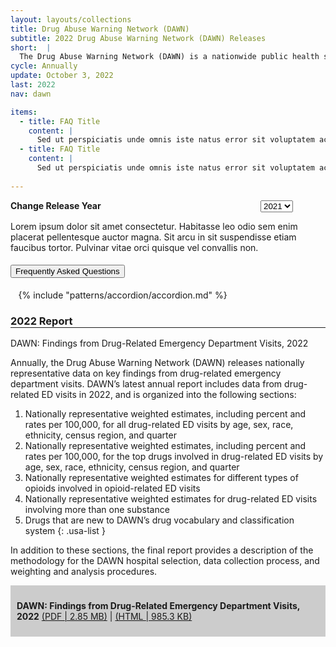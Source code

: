 ```yaml
---
layout: layouts/collections
title: Drug Abuse Warning Network (DAWN)
subtitle: 2022 Drug Abuse Warning Network (DAWN) Releases
short:  |
  The Drug Abuse Warning Network (DAWN) is a nationwide public health surveillance system that captures data on emergency department visits related to recent substance use and misuse directly from the electronic health records of participating hospitals. 
cycle: Annually
update: October 3, 2022
last: 2022
nav: dawn

items:
  - title: FAQ Title
    content: |
      Sed ut perspiciatis unde omnis iste natus error sit voluptatem accusantium doloremque laudantium, totam rem aperiam, eaque ipsa quae ab illo inventore veritatis et quasi architecto beatae vitae dicta sunt explic
  - title: FAQ Title
    content: |
      Sed ut perspiciatis unde omnis iste natus error sit voluptatem accusantium doloremque laudantium, totam rem aperiam, eaque ipsa quae ab illo inventore veritatis et quasi architecto beatae vitae dicta sunt explicab
      
---
```

<style>
  .usa-form {
    display: flex;
  }
  .usa-label {
    width: 400px;
    font-weight: 700;
  }
  .jump-menu li{
    display: inline;
  }
  .jump-menu li:not(:last-child):not(:first-child):after {
    content:' |';
  }
  .sub-accordion {
    width: 95%;
    margin: auto;
  }
  
  .sub-accordion  .usa-accordion__button {
    font-weight: 400 !important;
  }
  @media screen and (min-width: 1200px){
    .flex {
      display: flex;
    }
    .article {
      width: 70%;
      padding-right: 20px;
    }
  }
  .files {
    background-color: #cccccc;
    padding: 10px;
  }
  h3 {
    border-bottom: 1px solid #1e1e1e;
  }
</style>
<form class="usa-form">
  <label class="usa-label" for="options">Change Release Year</label>
  <select class="usa-select" name="options" id="options">
    <option value>2021</option>
    <option value="value1">2020</option>
    <option value="value2">2019</option>
    <option value="value3">2018</option>
  </select>
</form>

Lorem ipsum dolor sit amet consectetur. Habitasse leo odio sem enim placerat pellentesque auctor magna. Sit arcu in sit suspendisse etiam faucibus tortor. Pulvinar vitae orci quisque vel convallis non.

<div class="usa-accordion">
  <h4 class="usa-accordion__heading">
    <button
      type="button"
      class="usa-accordion__button"
      aria-expanded="true"
      aria-controls="z"
    >
      Frequently Asked Questions
    </button>
  </h4>
  <div id="z" class="usa-accordion__content usa-prose">

  </div>
</div>

<div class="sub-accordion">
{% include "patterns/accordion/accordion.md" %}
</div>

### 2022 Report
DAWN: Findings from Drug-Related Emergency Department Visits, 2022

Annually, the Drug Abuse Warning Network (DAWN) releases nationally representative data on key findings from drug-related emergency department visits. DAWN’s latest annual report includes data from drug-related ED visits in 2022, and is organized into the following sections:

1. Nationally representative weighted estimates, including percent and rates per 100,000, for all drug-related ED visits by age, sex, race, ethnicity, census region, and quarter
2. Nationally representative weighted estimates, including percent and rates per 100,000, for the top drugs involved in drug-related ED visits by age, sex, race, ethnicity, census region, and quarter
3. Nationally representative weighted estimates for different types of opioids involved in opioid-related ED visits
4. Nationally representative weighted estimates for drug-related ED visits involving more than one substance
5. Drugs that are new to DAWN’s drug vocabulary and classification system
{: .usa-list }

In addition to these sections, the final report provides a description of the methodology for the DAWN hospital selection, data collection process, and weighting and analysis procedures.

<div class="files">

**DAWN: Findings from Drug-Related Emergency Department Visits, 2022**
[(PDF | 2.85 MB)](/) | [(HTML | 985.3 KB)](/)

</div>